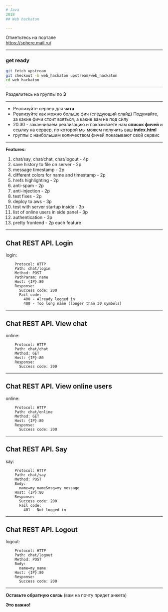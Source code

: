 ```yaml
---
# Java
2018
## Web hackaton

---
```


Отметьтесь на портале  
https://sphere.mail.ru/

---

### get ready
```bash
git fetch upstream
git checkout -b web_hackaton upstream/web_hackaton
cd web_hackaton
```

---

Разделитесь на группы по **3**

---

- Реализуйте сервер для **чата**
- Реализуйте как можно больше фич (следующий слайд)
Подумайте, за какие фичи стоит взяться, а какие вам не под силу
- 20.30 - заканчиваем реализацию и показываете нам **список фичей** и ссылку на сервер, по которой мы можем получить ваш **index.html**
- группы с наибольшим количеством фичей показывают свой сервис

---

**Features:**
1. chat/say, chat/chat, chat/logout - 4p
1. save history to file on server - 2p
1. message timestamp - 2p
1. different colors for name and timestamp - 2p
1. hrefs highlighting - 2p
1. anti-spam - 2p
1. anti-injection - 2p
1. test fixes - 2p
1. deploy to aws - 3p
1. test with server startup inside - 3p
1. list of online users in side panel - 3p
1. authentication - 3p
1. pretty frontend - 2p each feature

---

## Chat REST API. Login
login:
```
    Protocol: HTTP
    Path: chat/login
    Method: POST
    PathParam: name
    Host: {IP}:80
    Response:
      Success code: 200
      Fail code:
        400 - Already logged in
        400 - Too long name (longer than 30 symbols)
```

---

## Chat REST API. View chat
online:
```
    Protocol: HTTP
    Path: chat/chat
    Method: GET
    Host: {IP}:80
    Response:
      Success code: 200
```

---

## Chat REST API. View online users
online:
```
    Protocol: HTTP
    Path: chat/online
    Method: GET
    Host: {IP}:80
    Response:
      Success code: 200
```

---

## Chat REST API. Say
say:
```
    Protocol: HTTP
    Path: chat/say
    Method: POST
    Body:
      name=my_name&msg=my message
    Host: {IP}:80
    Response:
      Success code: 200
      Fail code:
        401 - Not logged in
```

---

## Chat REST API. Logout
logout:
```
    Protocol: HTTP
    Path: chat/logout
    Method: POST
    Body:
      name=my_name
    Host: {IP}:80
    Response:
      Success code: 200
```

---

**Оставьте обратную связь**
(вам на почту придет анкета)  

**Это важно!**